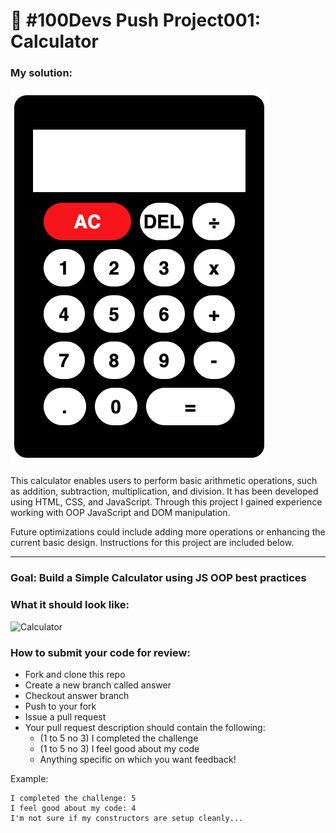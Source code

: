 # 🔢 #100Devs Push Project001: Calculator

### My solution:

![Calculator](calculator-solution.png)

This calculator enables users to perform basic arithmetic operations, such as addition, subtraction, multiplication, and division. It has been developed using HTML, CSS, and JavaScript. Through this project I gained experience working with OOP JavaScript and DOM manipulation.

Future optimizations could include adding more operations or enhancing the current basic design.
Instructions for this project are included below.

***

### Goal: Build a Simple Calculator using JS OOP best practices

### What it should look like:

![Calculator](calculator.jpg)

### How to submit your code for review:

- Fork and clone this repo
- Create a new branch called answer
- Checkout answer branch
- Push to your fork
- Issue a pull request
- Your pull request description should contain the following:
  - (1 to 5 no 3) I completed the challenge
  - (1 to 5 no 3) I feel good about my code
  - Anything specific on which you want feedback!

Example:
```
I completed the challenge: 5
I feel good about my code: 4
I'm not sure if my constructors are setup cleanly...
```
